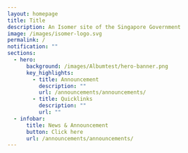 ```yaml
---
layout: homepage
title: Title
description: An Isomer site of the Singapore Government
image: /images/isomer-logo.svg
permalink: /
notification: ""
sections:
  - hero:
      background: /images/Albumtest/hero-banner.png
      key_highlights:
        - title: Announcement
          description: ""
          url: /announcements/announcements/
        - title: Quicklinks
          description: ""
          url: ""
  - infobar:
      title: News & Announcement
      button: Click here
      url: /announcements/announcements/
---
```

